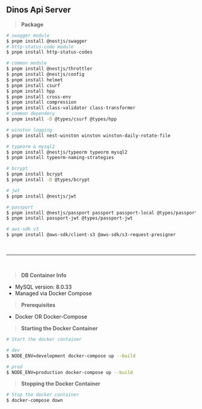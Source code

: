 ## Dinos Api Server

> **Package**

```bash
# swagger module
$ pnpm install @nestjs/swagger
# http-status-code module
$ pnpm install http-status-codes

# common module 
$ pnpm install @nestjs/throttler
$ pnpm install @nestjs/config
$ pnpm install helmet
$ pnpm install csurf
$ pnpm install hpp
$ pnpm install cross-env
$ pnpm install compression
$ pnpm install class-validator class-transformer
# common dependecy
$ pnpm install -D @types/csurf @types/hpp

# winston logging 
$ pnpm install nest-winston winston winston-daily-rotate-file 

# typeorm & mysql2 
$ pnpm install @nestjs/typeorm typeorm mysql2
$ pnpm install typeorm-naming-strategies

# bcrypt
$ pnpm install bcrypt
$ pnpm install -D @types/bcrypt

# jwt 
$ pnpm install @nestjs/jwt

# passport 
$ pnpm install @nestjs/passport passport passport-local @types/passport-local
$ pnpm install passport-jwt @types/passport-jwt

# aws-sdk v3 
$ pnpm install @aws-sdk/client-s3 @aws-sdk/s3-request-presigner

```

</br>

----

</br>

> **DB Container Info**

- MySQL version: 8.0.33
- Managed via Docker Compose

> **Prerequisites**

- Docker OR Docker-Compose

> **Starting the Docker Container**

```bash
# Start the docker container

# dev 
$ NODE_ENV=development docker-compose up --build

# prod 
$ NODE_ENV=production docker-compose up --build 

```

> **Stopping the Docker Container**

```bash
# Stop the docker container
$ docker-compose down 
```